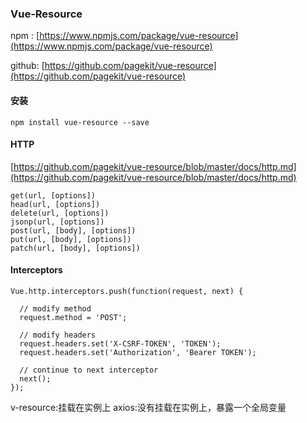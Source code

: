 ### Vue-Resource
npm :
[https://www.npmjs.com/package/vue-resource](https://www.npmjs.com/package/vue-resource)

github:
[https://github.com/pagekit/vue-resource](https://github.com/pagekit/vue-resource)

#### 安装
```
npm install vue-resource --save
```
#### HTTP
[https://github.com/pagekit/vue-resource/blob/master/docs/http.md](https://github.com/pagekit/vue-resource/blob/master/docs/http.md)
```
get(url, [options])
head(url, [options])
delete(url, [options])
jsonp(url, [options])
post(url, [body], [options])
put(url, [body], [options])
patch(url, [body], [options])
```

#### Interceptors
```
Vue.http.interceptors.push(function(request, next) {

  // modify method
  request.method = 'POST';

  // modify headers
  request.headers.set('X-CSRF-TOKEN', 'TOKEN');
  request.headers.set('Authorization', 'Bearer TOKEN');

  // continue to next interceptor
  next();
});
```

v-resource:挂载在实例上
axios:没有挂载在实例上，暴露一个全局变量
